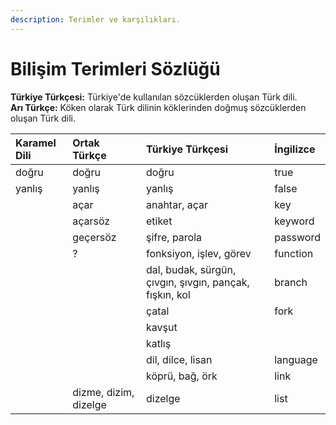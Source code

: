 ```yaml
---
description: Terimler ve karşılıkları.
---
```


# Bilişim Terimleri Sözlüğü

**Türkiye Türkçesi:** Türkiye'de kullanılan sözcüklerden oluşan Türk dili.  
**Arı Türkçe:** Köken olarak Türk dilinin köklerinden doğmuş sözcüklerden oluşan Türk dili.

| Karamel Dili | Ortak Türkçe | Türkiye Türkçesi | İngilizce |
| :--- | :--- | :--- | :--- |
| doğru | doğru | doğru | true |
| yanlış | yanlış | yanlış | false |
|  | açar | anahtar, açar | key |
|  | açarsöz | etiket | keyword |
|  | geçersöz | şifre, parola | password |
|  | ? | fonksiyon, işlev, görev | function |
|  |  | dal, budak, sürgün, çıvgın, şıvgın, pançak, fışkın, kol | branch |
|  |  | çatal | fork |
|  |  | kavşut |  |
|  |  | katlış |  |
|  |  | dil, dilce, lisan | language |
|  |  | köprü, bağ, örk | link |
|  | dizme, dizim, dizelge | dizelge | list |



